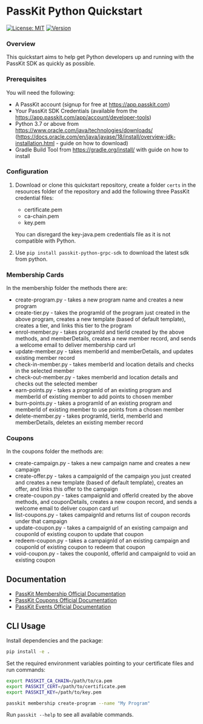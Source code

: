 PassKit Python Quickstart
=======================

[![License: MIT](https://img.shields.io/badge/License-MIT-yellow.svg)](https://opensource.org/licenses/MIT)
[![Version](https://badge.fury.io/py/passkit-python-grpc-sdk.svg)](https://pypi.org/project/passkit-python-grpc-sdk/)

### Overview

This quickstart aims to help  get Python developers up and running with the PassKit SDK as quickly as possible.

### Prerequisites

You will need the following:

- A PassKit account (signup for free at https://app.passkit.com)
- Your PassKit SDK Credentials (available from the https://app.passkit.com/app/account/developer-tools)
- Python 3.7 or above from https://www.oracle.com/java/technologies/downloads/ (https://docs.oracle.com/en/java/javase/18/install/overview-jdk-installation.html - guide on how to download)
- Gradle Build Tool from https://gradle.org/install/ with guide on how to install

### Configuration

1. Download or clone this quickstart repository, create a folder `certs` in the resources folder of the repository and add the following three PassKit credential files:
    - certificate.pem
    - ca-chain.pem
    - key.pem
    
    You can disregard the key-java.pem credentials file as it is not compatible with Python.
2. Use `pip install passkit-python-grpc-sdk` to download the latest sdk from python.
    
###  Membership Cards
In the membership folder the methods there are:
- create-program.py - takes a new program name and creates a new program
- create-tier.py -  takes the programId of the program just created in the above program, creates a new template (based of default template), creates a tier, and links this tier to the program
- enrol-member.py - takes programId and tierId created by the above methods, and memberDetails, creates a new member record, and sends a welcome email to deliver membership card url
- update-member.py - takes memberId and memberDetails, and updates existing member record
- check-in-member.py - takes memberId and location details and checks in the selected member
- check-out-member.py - takes memberId and location details and checks out the selected member
- earn-points.py - takes a programId of an existing program and memberId of existing member to add points to chosen member
- burn-points.py - takes a programId of an existing program and memberId of existing member to use points from a chosen member
- delete-member.py - takes programId, tierId, memberId and memberDetails, deletes an existing member record

###  Coupons
In the coupons folder the methods are:
- create-campaign.py - takes a new campaign name and creates a new campaign
- create-offer.py - takes a campaignId of the campaign you just created and creates a new template (based of default template), creates an offer, and links this offer to the campaign
- create-coupon.py - takes campaignId and offerId created by the above methods, and couponDetails, creates a new coupon record, and sends a welcome email to deliver coupon card url
- list-coupons.py - takes campaignId and returns list of coupon records under that campaign
- update-coupon.py - takes a campaignId of an existing campaign and couponId of existing coupon to update that coupon
- redeem-coupon.py - takes a campaignId of an existing campaign and couponId of existing coupon to redeem that coupon
- void-coupon.py - takes the couponId, offerId and campaignId to void an existing coupon



## Documentation
* [PassKit Membership Official Documentation](https://docs.passkit.io/protocols/member)
* [PassKit Coupons Official Documentation](https://docs.passkit.io/protocols/coupon)
* [PassKit Events Official Documentation](https://docs.passkit.io/protocols/event-tickets/)


## CLI Usage

Install dependencies and the package:

```bash
pip install -e .
```

Set the required environment variables pointing to your certificate files and run commands:

```bash
export PASSKIT_CA_CHAIN=/path/to/ca.pem
export PASSKIT_CERT=/path/to/certificate.pem
export PASSKIT_KEY=/path/to/key.pem

passkit membership create-program --name "My Program"
```

Run `passkit --help` to see all available commands.
